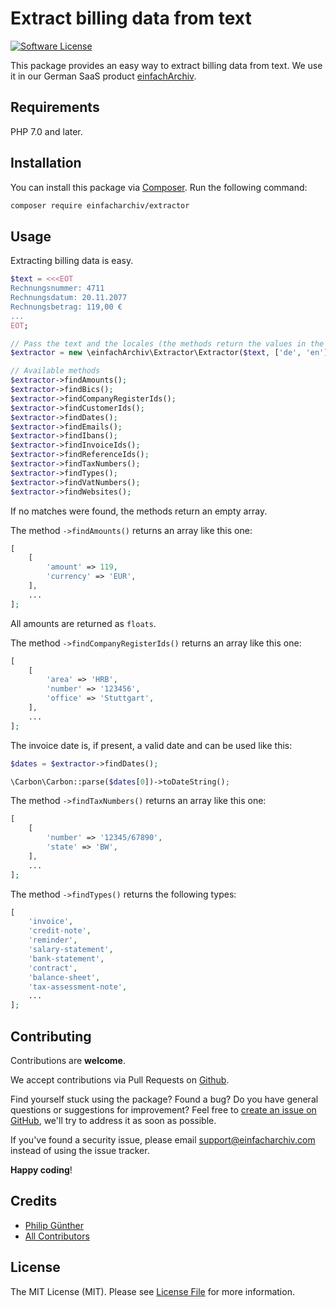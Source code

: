 # Extract billing data from text

[![Software License](https://img.shields.io/badge/license-MIT-brightgreen.svg?style=flat-square)](LICENSE.md)

This package provides an easy way to extract billing data from text. We use it in our German SaaS product [einfachArchiv](https://www.einfacharchiv.com).

## Requirements

PHP 7.0 and later.

## Installation

You can install this package via [Composer](http://getcomposer.org/). Run the following command:

```bash
composer require einfacharchiv/extractor
```

## Usage

Extracting billing data is easy.

```php
$text = <<<EOT
Rechnungsnummer: 4711
Rechnungsdatum: 20.11.2077
Rechnungsbetrag: 119,00 €
...
EOT;

// Pass the text and the locales (the methods return the values in the same order)
$extractor = new \einfachArchiv\Extractor\Extractor($text, ['de', 'en']);

// Available methods
$extractor->findAmounts();
$extractor->findBics();
$extractor->findCompanyRegisterIds();
$extractor->findCustomerIds();
$extractor->findDates();
$extractor->findEmails();
$extractor->findIbans();
$extractor->findInvoiceIds();
$extractor->findReferenceIds();
$extractor->findTaxNumbers();
$extractor->findTypes();
$extractor->findVatNumbers();
$extractor->findWebsites();
```

If no matches were found, the methods return an empty array.

The method `->findAmounts()` returns an array like this one:

```php
[
    [
        'amount' => 119,
        'currency' => 'EUR',
    ],
    ...
];
```

All amounts are returned as `floats`.

The method `->findCompanyRegisterIds()` returns an array like this one:

```php
[
    [
        'area' => 'HRB',
        'number' => '123456',
        'office' => 'Stuttgart',
    ],
    ...
];
```

The invoice date is, if present, a valid date and can be used like this:

```php
$dates = $extractor->findDates();

\Carbon\Carbon::parse($dates[0])->toDateString();
```

The method `->findTaxNumbers()` returns an array like this one:

```php
[
    [
        'number' => '12345/67890',
        'state' => 'BW',
    ],
    ...
];
```

The method `->findTypes()` returns the following types:

```php
[
    'invoice',
    'credit-note',
    'reminder',
    'salary-statement',
    'bank-statement',
    'contract',
    'balance-sheet',
    'tax-assessment-note',
    ...
];
```

## Contributing
Contributions are **welcome**.

We accept contributions via Pull Requests on [Github](https://github.com/einfachArchiv/extractor).

Find yourself stuck using the package? Found a bug? Do you have general questions or suggestions for improvement? Feel free to [create an issue on GitHub](https://github.com/einfachArchiv/extractor/issues), we'll try to address it as soon as possible.

If you've found a security issue, please email [support@einfacharchiv.com](mailto:support@einfacharchiv.com) instead of using the issue tracker.

**Happy coding**!

## Credits

- [Philip Günther](https://github.com/Pag-Man)
- [All Contributors](https://github.com/einfachArchiv/extractor/contributors)

## License

The MIT License (MIT). Please see [License File](LICENSE) for more information.
